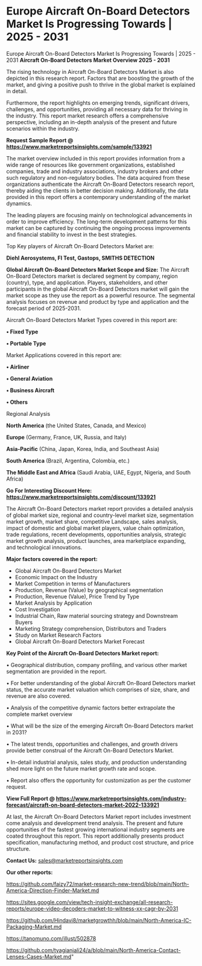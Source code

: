 # Europe Aircraft On-Board Detectors Market Is Progressing Towards | 2025 - 2031
Europe Aircraft On-Board Detectors Market Is Progressing Towards | 2025 - 2031
<Strong> Aircraft On-Board Detectors Market Overview 2025 - 2031</strong>

The rising technology in Aircraft On-Board Detectors Market is also depicted in this research report. Factors that are boosting the growth of the market, and giving a positive push to thrive in the global market is explained in detail.

Furthermore, the report highlights on emerging trends, significant drivers, challenges, and opportunities, providing all necessary data for thriving in the industry. This report market research offers a comprehensive perspective, including an in-depth analysis of the present and future scenarios within the industry.

<strong>Request Sample Report @ <a href=https://www.marketreportsinsights.com/sample/133921>https://www.marketreportsinsights.com/sample/133921</a></strong>

The market overview included in this report provides information from a wide range of resources like government organizations, established companies, trade and industry associations, industry brokers and other such regulatory and non-regulatory bodies. The data acquired from these organizations authenticate the Aircraft On-Board Detectors research report, thereby aiding the clients in better decision making. Additionally, the data provided in this report offers a contemporary understanding of the market dynamics.

The leading players are focusing mainly on technological advancements in order to improve efficiency. The long-term development patterns for this market can be captured by continuing the ongoing process improvements and financial stability to invest in the best strategies.

Top Key players of Aircraft On-Board Detectors Market are:

<strong>Diehl Aerosystems, FI Test, Gastops, SMITHS DETECTION</strong>

<strong><b>Global Aircraft On-Board Detectors Market Scope and Size:</b></strong>
The Aircraft On-Board Detectors market is declared segment by company, region (country), type, and application. Players, stakeholders, and other participants in the global Aircraft On-Board Detectors market will gain the market scope as they use the report as a powerful resource. The segmental analysis focuses on revenue and product by type and application and the forecast period of 2025-2031.

Aircraft On-Board Detectors Market Types covered in this report are:

<strong>• Fixed Type

• Portable Type</strong>

Market Applications covered in this report are:

<strong>• Airliner

• General Aviation

• Business Aircraft

• Others</strong> 

Regional Analysis

<strong>North America</strong> (the United States, Canada, and Mexico)

<strong>Europe</strong> (Germany, France, UK, Russia, and Italy)

<strong>Asia-Pacific</strong> (China, Japan, Korea, India, and Southeast Asia)

<strong>South America</strong> (Brazil, Argentina, Colombia, etc.)

<strong>The Middle East and Africa</strong> (Saudi Arabia, UAE, Egypt, Nigeria, and South Africa)

<strong>Go For Interesting Discount Here: <a href=https://www.marketreportsinsights.com/discount/133921>https://www.marketreportsinsights.com/discount/133921</a></strong>

The Aircraft On-Board Detectors market report provides a detailed analysis of global market size, regional and country-level market size, segmentation market growth, market share, competitive Landscape, sales analysis, impact of domestic and global market players, value chain optimization, trade regulations, recent developments, opportunities analysis, strategic market growth analysis, product launches, area marketplace expanding, and technological innovations.

<strong><b>Major factors covered in the report:</b></strong>
<ul>
  <li>Global Aircraft On-Board Detectors Market </li>
  <li>Economic Impact on the Industry</li>
  <li>Market Competition in terms of Manufacturers</li>
  <li>Production, Revenue (Value) by geographical segmentation</li>
  <li>Production, Revenue (Value), Price Trend by Type</li>
  <li>Market Analysis by Application</li>
  <li>Cost Investigation</li>
  <li>Industrial Chain, Raw material sourcing strategy and Downstream Buyers</li>
  <li>Marketing Strategy comprehension, Distributors and Traders</li>
  <li>Study on Market Research Factors</li>
  <li>Global Aircraft On-Board Detectors Market Forecast</li>
</ul>

<strong><b>Key Point of the Aircraft On-Board Detectors Market report:</b></strong>

• Geographical distribution, company profiling, and various other market segmentation are provided in the report.

• For better understanding of the global Aircraft On-Board Detectors market status, the accurate market valuation which comprises of size, share, and revenue are also covered.

• Analysis of the competitive dynamic factors better extrapolate the complete market overview

• What will be the size of the emerging Aircraft On-Board Detectors market in 2031?

• The latest trends, opportunities and challenges, and growth drivers provide better construal of the Aircraft On-Board Detectors Market.

• In-detail industrial analysis, sales study, and production understanding shed more light on the future market growth rate and scope.

• Report also offers the opportunity for customization as per the customer request.

<strong><b>View Full Report @ <a href=https://www.marketreportsinsights.com/industry-forecast/aircraft-on-board-detectors-market-2022-133921>https://www.marketreportsinsights.com/industry-forecast/aircraft-on-board-detectors-market-2022-133921</a></b></strong>


At last, the Aircraft On-Board Detectors Market report includes investment come analysis and development trend analysis. The present and future opportunities of the fastest growing international industry segments are coated throughout this report. This report additionally presents product specification, manufacturing method, and product cost structure, and price structure.

<strong>Contact Us:</strong>
sales@marketreportsinsights.com

<strong>Our other reports:</strong>

<a href=https://github.com/faizy72/market-research-new-trend/blob/main/North-America-Direction-Finder-Market.md>https://github.com/faizy72/market-research-new-trend/blob/main/North-America-Direction-Finder-Market.md</a>

<a href=https://sites.google.com/view/tech-insight-exchange/all-research-reports/europe-video-decoders-market-to-witness-xx-cagr-by-2031>https://sites.google.com/view/tech-insight-exchange/all-research-reports/europe-video-decoders-market-to-witness-xx-cagr-by-2031</a>

<a href=https://github.com/Hindavi8/marketgrowthh/blob/main/North-America-IC-Packaging-Market.md>https://github.com/Hindavi8/marketgrowthh/blob/main/North-America-IC-Packaging-Market.md</a>

<a href=https://tanomuno.com/illust/502878>https://tanomuno.com/illust/502878</a>

<a href=https://github.com/tyagianjali24/a/blob/main/North-America-Contact-Lenses-Cases-Market.md>https://github.com/tyagianjali24/a/blob/main/North-America-Contact-Lenses-Cases-Market.md</a>"
